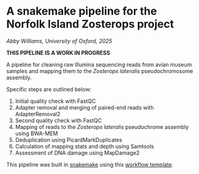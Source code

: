 # A snakemake pipeline for the Norfolk Island Zosterops project
*Abby Williams, University of Oxford, 2025*

**THIS PIPELINE IS A WORK IN PROGRESS**

A pipeline for cleaning raw Illumina sequencing reads from avian museum samples and mapping them to the *Zosterops lateralis* pseudochromosome assembly.

Specific steps are outlined below:
1. Initial quality check with FastQC
2. Adapter removal and merging of paired-end reads with AdapterRemoval2
3. Second quality check with FastQC
4. Mapping of reads to the *Zosterops lateralis* pseudochrome assembly using BWA-MEM
5. Deduplication using PicardMarkDuplicates
6. Calculation of mapping stats and depth using Samtools
7. Assessment of DNA damage using MapDamage2

This pipeline was built in [snakemake](https://snakemake.github.io/) using this [workflow template](https://github.com/snakemake-workflows/snakemake-workflow-template).
